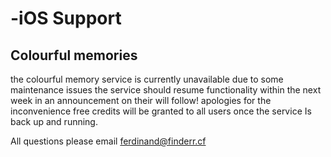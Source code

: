 # -iOS Support

## Colourful memories
  the colourful memory service is currently unavailable due to some maintenance issues the service should resume functionality within the next week in an announcement on their will follow!  apologies for the inconvenience free credits will be granted to all users  once the service Is back up and running.

All questions please email
ferdinand@finderr.cf
